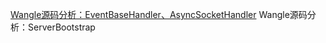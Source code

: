 [Wangle源码分析：EventBaseHandler、AsyncSocketHandler](https://my.oschina.net/fileoptions/blog/881909)
Wangle源码分析：ServerBootstrap
